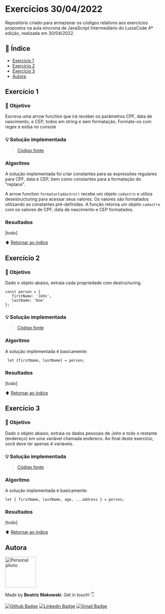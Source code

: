 # Exercícios 30/04/2022

Repositório criado para armazenar os códigos relativos aos exercícios propostos na aula síncrona de 
JavaScript Intermediário do LuizaCode 4ª edição, realizada em 30/04/2022.

## :open_book: Índice
* [Exercício 1](#exercício-1)
* [Exercício 2](#exercício-2)
* [Exercício 3](#exercício-3)
* [Autora](#autora)

## Exercício 1

### :dart: Objetivo
Escreva uma arrow function que irá receber os parâmetros CPF, data de nascimento, e CEP, todos em 
string e sem formatação. Formate-os com regex e exiba no console 

### :bulb: Solução implementada

> [Código fonte](https://github.com/beatrizmakowski/Luiza-Code-4ed/blob/main/javascript-intermediario/exercicios-aula-30-04-2022/exercicio1.js)

### Algoritmo

A solução implementada foi criar constantes para as expressões regulares para CPF, data e CEP, bem 
como constantes para a formatação do "replace".

A arrow function ``formatarCadastro()`` recebe um objeto ``cadastro`` e utiliza desestructuring para 
acessar seus valores. Os valores são formatados utilizando as constantes pré-definidas. A função
retorna um objeto ``cadastro`` com os valores de CPF, data de nascimento e CEP formatados.

### Resultados

[todo]


:arrow_up: [Retornar ao índice](#open_book-índice)


## Exercício 2

### :dart: Objetivo
Dado o objeto abaixo, extraia cada propriedade com destructuring.
```
const person = {
   firstName: 'John',
   lastName: 'Doe'
};
```

### :bulb: Solução implementada

> [Código fonte](https://github.com/beatrizmakowski/Luiza-Code-4ed/blob/main/javascript-intermediario/exercicios-aula-30-04-2022/exercicio2.js)

### Algoritmo

A solução implementada é basicamente:

```
 let {firstName, lastName} = person;
```

### Resultados

[todo]

:arrow_up: [Retornar ao índice](#open_book-índice)

## Exercício 3
### :dart: Objetivo
Dado o objeto abaixo, extraia os dados pessoais de John e todo o restante (endereço) em uma 
variável chamada endereco. Ao final deste exercício, você deve ter apenas 4 variáveis.

### :bulb: Solução implementada

> [Código fonte](https://github.com/beatrizmakowski/Luiza-Code-4ed/blob/main/javascript-intermediario/exercicios-aula-30-04-2022/exercicio3.js)

### Algoritmo

A solução implementada é basicamente:

```
let { firstName, lastName, age, ...address } = person;
```

### Resultados

[todo]

:arrow_up: [Retornar ao índice](#open_book-índice)

## Autora

<a href="https://github.com/beatrizmakowski"> <img src="https://avatars.githubusercontent.com/u/86008015?v=4" width="100px;" alt="Personal photo"/> </a>

Made by **Beatriz Makowski**. Get in touch! 👇

[![Github Badge](https://img.shields.io/badge/-GitHub-black?style=flat-square&logo=Github&logoColor=white&link=https://github.com/beatrizmakowski)](https://github.com/beatrizmakowski)  [![Linkedin Badge](https://img.shields.io/badge/-LinkedIn-blue?style=flat-square&logo=Linkedin&logoColor=white&link=https://www.linkedin.com/in/beatriz-makowski/)](https://www.linkedin.com/in/beatriz-makowski/)  [![Gmail Badge](https://img.shields.io/badge/-Gmail-c14438?style=flat-square&logo=Gmail&logoColor=white&link=mailto:bemakow@gmail.com)](mailto:bemakow@gmail.com)
